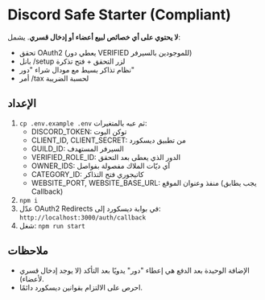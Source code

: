 # Discord Safe Starter (Compliant)
**لا يحتوي على أي خصائص لبيع أعضاء أو إدخال قسري**. يشمل:
- تحقق OAuth2 (يعطي دور VERIFIED للموجودين بالسيرفر)
- بانل /setup لزر التحقق + فتح تذكرة
- نظام تذاكر بسيط مع مودال شراء "دور"
- أمر /tax لحسبة الضريبة

## الإعداد
1) `cp .env.example .env` ثم عبه بالمتغيرات:
   - DISCORD_TOKEN: توكن البوت
   - CLIENT_ID, CLIENT_SECRET: من تطبيق ديسكورد
   - GUILD_ID: السيرفر المستهدف
   - VERIFIED_ROLE_ID: الدور الذي يعطى بعد التحقق
   - OWNER_IDS: آي ديّات الملاك مفصولة بفواصل
   - CATEGORY_ID: كاتيجوري فتح التذاكر
   - WEBSITE_PORT, WEBSITE_BASE_URL: منفذ وعنوان الموقع (يجب يطابق Callback)
2) `npm i`
3) عدّل OAuth2 Redirects في بوابة ديسكورد إلى: `http://localhost:3000/auth/callback`
4) شغل: `npm run start`

## ملاحظات
- الإضافة الوحيدة بعد الدفع هي إعطاء "دور" يدويًا بعد التأكد (لا يوجد إدخال قسري لأعضاء).
- احرص على الالتزام بقوانين ديسكورد دائمًا.
